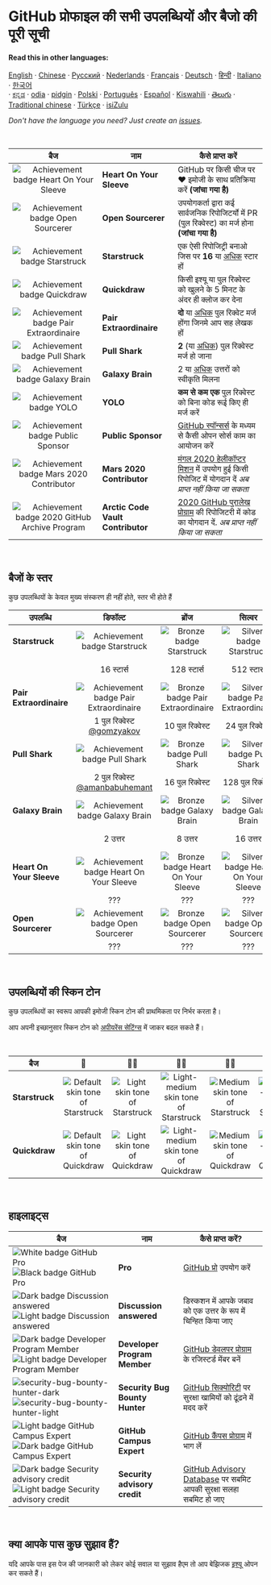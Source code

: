 # GitHub प्रोफाइल की सभी उपलब्धियों और बैजो की पूरी सूची

#### Read this in other languages:

[English](../../README.md)
&middot; [Chinese](../../lang/chinese/README.md)
&middot; [Русский](../../lang/russian/README.md)
&middot; [Nederlands](../../lang/dutch/README.md)
&middot; [Français](../../lang/french/README.md)
&middot; [Deutsch](../../lang/german/README.md)
&middot; [हिन्दी](../../lang/hindi/README.md)
&middot; [Italiano](../../lang/italian/README.md)
&middot; [한국어](lang/korean/README.md)  
&middot; [ಕನ್ನಡ](../../lang/kannada/README.md)
&middot; [odia](../../lang/odia/README.md)
&middot; [pidgin](../../lang/pidgin/README.md)
&middot; [Polski](../../lang/polish/README.md)
&middot; [Português](../../lang/portuguese/README.md)
&middot; [Español](../../lang/spanish/README.md)
&middot; [Kiswahili](../../lang/swahili/README.md)
&middot; [తెలుగు](../../lang/telugu/README.md)
&middot; [Traditional chinese](../../lang/traditional-chinese/README.md)
&middot; [Türkçe](../../lang/turkish/README.md)
&middot; [isiZulu](../../lang/zulu/README.md)

_Don't have the language you need? Just create an [issues](https://github.com/gomzyakov/achievements/issues)._

<br>

| बैज | नाम | कैसे प्राप्त करें                                                                                                                                                       |
| :---: | --- |------------------------------------------------------------------------------------------------------------------------------------------------------------------|
| ![Achievement badge Heart On Your Sleeve](https://github.githubassets.com/images/modules/profile/achievements/heart-on-your-sleeve-default.png) | **Heart On Your Sleeve** | GitHub पर किसी चीज पर ❤️ इमोजी के साथ प्रतिक्रिया करें **(जांचा गया है)**|
| ![Achievement badge Open Sourcerer](https://github.githubassets.com/images/modules/profile/achievements/open-sourcerer-default.png) | **Open Sourcerer** | उपयोगकर्ता द्वारा कई सार्वजनिक रिपोजिटर्यो में PR (पुल रिक्वेस्ट) का मर्ज होना **(जांचा गया है)**  |
| ![Achievement badge Starstruck](https://github.githubassets.com/images/modules/profile/achievements/starstruck-default.png) | **Starstruck** | एक ऐसी रिपोजिट्री बनाओ जिस पर **16** या [अधिक](#बैजों-के-स्तर) स्टार हों |
| ![Achievement badge Quickdraw](https://github.githubassets.com/images/modules/profile/achievements/quickdraw-default.png) | **Quickdraw** | किसी इश्यू या पुल रिक्वेस्ट को खुलने के 5 मिनट के अंदर ही क्लोज कर देना |
| ![Achievement badge Pair Extraordinaire](https://github.githubassets.com/images/modules/profile/achievements/pair-extraordinaire-default.png) | **Pair Extraordinaire** | **दो** या [अधिक](#बैजों-के-स्तर) पुल रिक्वेट मर्ज होंगा जिनमे आप सह लेखक हों                                                                                             |
| ![Achievement badge Pull Shark](https://github.githubassets.com/images/modules/profile/achievements/pull-shark-default.png) | **Pull Shark** | **2** (या [अधिक](#बैजों-के-स्तर)) पुल रिक्वेस्ट मर्ज हो जाना
| ![Achievement badge Galaxy Brain](https://github.githubassets.com/images/modules/profile/achievements/galaxy-brain-default.png) | **Galaxy Brain** | 2 या [अधिक](#बैजों-के-स्तर) उत्तरों को स्वीकृति मिलना                                                                                                                     |
| ![Achievement badge YOLO](https://github.githubassets.com/images/modules/profile/achievements/yolo-default.png) | **YOLO** | **कम से कम एक** पुल रिक्वेस्ट को बिना कोड रूई किए ही मर्ज करें                                                                                                       |
| ![Achievement badge Public Sponsor](https://github.githubassets.com/images/modules/profile/achievements/public-sponsor-default.png) | **Public Sponsor** | [GitHub स्पॉन्सर्स](https://github.com/sponsors) के मध्यम से कैसी ओपन सोर्स काम का आयोजन करें                                                                                  |
| ![Achievement badge Mars 2020 Contributor](https://github.githubassets.com/images/modules/profile/achievements/mars-2020-contributor-default.png) | **Mars 2020 Contributor** | [मंगल 2020 हेलीकॉप्टर मिशन](https://github.com/readme/featured/nasa-ingenuity-helicopter) में उपयोग हुई किसी रिपोजिट में योगदान दें *अब प्राप्त नहीं किया जा सकता* |
| ![Achievement badge 2020 GitHub Archive Program](https://github.githubassets.com/images/modules/profile/achievements/arctic-code-vault-contributor-default.png) | **Arctic Code Vault Contributor** | [2020 GitHub पुरालेख प्रोग्राम](https://archiveprogram.github.com/) की रिपोजिटरी में कोड का योगदान दें. *अब प्राप्त नहीं किया जा सकता*                                 |

<br>

## बैजों के स्तर

कुछ उपलब्धियों के केवल मुख्य संस्करण ही नहीं होते, स्तर भी होते हैं


| उपलब्धि | डिफॉल्ट | ब्रोंज | सिल्वर | गोल्ड |
| --- | :---: | :---: | :---: | :---: |
| **Starstruck** | ![Achievement badge Starstruck](https://github.githubassets.com/images/modules/profile/achievements/starstruck-default.png) | ![Bronze badge Starstruck](https://github.githubassets.com/images/modules/profile/achievements/starstruck-bronze.png) | ![Silver badge Starstruck](https://github.githubassets.com/images/modules/profile/achievements/starstruck-silver.png) | ![Gold badge Starstruck](https://github.githubassets.com/images/modules/profile/achievements/starstruck-gold.png) |
| | 16 स्टार्स | 128 स्टार्स | 512 स्टार्स  | 4096 स्टार्स <br>[@torvalds](https://github.com/torvalds?achievement=starstruck&tab=achievements) |
| **Pair Extraordinaire** | ![Achievement badge Pair Extraordinaire][pe-default] | ![Bronze badge Pair Extraordinaire][pe-bronze] | ![Silver badge Pair Extraordinaire][pe-silver] | ![Gold badge Pair Extraordinaire][pe-gold] |
| | 1 पुल रिक्वेस्ट <br>[@gomzyakov](https://github.com/gomzyakov?achievement=pair-extraordinaire&tab=achievements) | 10 पुल रिक्वेस्ट | 24 पुल रिक्वेस्ट | 48 पुल रिक्वेस्ट <br>[@Rongronggg9](https://github.com/Rongronggg9?achievement=pair-extraordinaire&tab=achievements) |
| **Pull Shark** | ![Achievement badge Pull Shark][ps-default] | ![Bronze badge Pull Shark][ps-bronze] | ![Silver badge Pull Shark][ps-silver] | ![Gold badge Pull Shark][ps-gold] |
| | 2 पुल रिक्वेस्ट <br>[@amanbabuhemant](https://github.com/amanbabuhemant?achievement=pull-shark&tab=achievements) | 16 पुल रिक्वेस्ट | 128 पुल रिक्वेस्ट | 1024 पुल रिक्वेस्ट <br>[@ljharb](https://github.com/ljharb?achievement=pull-shark&tab=achievements) |
| **Galaxy Brain** | ![Achievement badge Galaxy Brain][gb-default] | ![Bronze badge Galaxy Brain][gb-bronze] | ![Silver badge Galaxy Brain][gb-silver] | ![Gold badge Galaxy Brain][gb-gold] |
| | 2 उत्तर | 8 उत्तर | 16 उत्तर | 32 उत्तर <br>[@ljharb](https://github.com/ljharb?achievement=galaxy-brain&tab=achievements) |
| **Heart On Your Sleeve** | ![Achievement badge Heart On Your Sleeve](https://github.githubassets.com/images/modules/profile/achievements/heart-on-your-sleeve-default.png) | ![Bronze badge Heart On Your Sleeve](https://github.githubassets.com/images/modules/profile/achievements/heart-on-your-sleeve-bronze.png) | ![Silver badge Heart On Your Sleeve](https://github.githubassets.com/images/modules/profile/achievements/heart-on-your-sleeve-silver.png) | ![Gold badge Heart On Your Sleeve](https://github.githubassets.com/images/modules/profile/achievements/heart-on-your-sleeve-gold.png) |
| | ??? | ??? | ??? | ??? |
| **Open Sourcerer** | ![Achievement badge Open Sourcerer](https://github.githubassets.com/images/modules/profile/achievements/open-sourcerer-default.png) | ![Bronze badge Open Sourcerer](https://github.githubassets.com/images/modules/profile/achievements/open-sourcerer-bronze.png) | ![Silver badge Open Sourcerer](https://github.githubassets.com/images/modules/profile/achievements/open-sourcerer-silver.png) | ![Gold badge Open Sourcerer](https://github.githubassets.com/images/modules/profile/achievements/open-sourcerer-gold.png) |
| | ??? | ??? | ??? | ??? |


[ss-bronze]: https://github.githubassets.com/images/modules/profile/achievements/starstruck-bronze.png
[ss-silver]: https://github.githubassets.com/images/modules/profile/achievements/starstruck-silver.png
[ss-gold]: https://github.githubassets.com/images/modules/profile/achievements/starstruck-gold.png

[pe-default]: https://github.githubassets.com/images/modules/profile/achievements/pair-extraordinaire-default.png
[pe-bronze]: https://github.githubassets.com/images/modules/profile/achievements/pair-extraordinaire-bronze.png
[pe-silver]: https://github.githubassets.com/images/modules/profile/achievements/pair-extraordinaire-silver.png
[pe-gold]: https://github.githubassets.com/images/modules/profile/achievements/pair-extraordinaire-gold.png

[ps-default]: https://github.githubassets.com/images/modules/profile/achievements/pull-shark-default.png
[ps-bronze]: https://github.githubassets.com/images/modules/profile/achievements/pull-shark-bronze.png
[ps-silver]: https://github.githubassets.com/images/modules/profile/achievements/pull-shark-silver.png
[ps-gold]: https://github.githubassets.com/images/modules/profile/achievements/pull-shark-gold.png

[gb-default]: https://github.githubassets.com/images/modules/profile/achievements/galaxy-brain-default.png
[gb-bronze]: https://github.githubassets.com/images/modules/profile/achievements/galaxy-brain-bronze.png
[gb-silver]: https://github.githubassets.com/images/modules/profile/achievements/galaxy-brain-silver.png
[gb-gold]: https://github.githubassets.com/images/modules/profile/achievements/galaxy-brain-gold.png

<br>

## उपलब्धियों की स्किन टोन

कुछ उपलब्धियों का स्वरूप आपकी इमोजी स्किन टोन की प्राथमिकता पर निर्भर करता है।

आप अपनी इच्छानुसार स्किन टोन को [अपीयरेंस सेटिंग्स](https://github.com/settings/appearance) में जाकर बदल सकते हैं।

<br>

| **बैज** | 👋 | 👋🏻 | 👋🏼 | 👋🏽 | 👋🏾 | 👋🏿 |
| --- | :---: | :---: | :---: | :---: | :---: | :---: |
| **Starstruck** | ![Default skin tone of Starstruck](https://github.githubassets.com/images/modules/profile/achievements/starstruck-default.png) | ![Light skin tone of Starstruck](https://github.githubassets.com/images/modules/profile/achievements/starstruck-default--light.png) | ![Light-medium skin tone of Starstruck](https://github.githubassets.com/images/modules/profile/achievements/starstruck-default--light-medium.png) | ![Medium skin tone of Starstruck](https://github.githubassets.com/images/modules/profile/achievements/starstruck-default--medium.png) | ![Medium-dark skin tone of Starstruck](https://github.githubassets.com/images/modules/profile/achievements/starstruck-default--medium-dark.png) | ![Dark skin tone of Starstruck](https://github.githubassets.com/images/modules/profile/achievements/starstruck-default--dark.png) |
| **Quickdraw** | ![Default skin tone of Quickdraw][q-default] | ![Light skin tone of Quickdraw][q-light] | ![Light-medium skin tone of Quickdraw][q-light-medium] | ![Medium skin tone of Quickdraw][q-medium] | ![Medium-dark skin tone of Quickdraw][q-medium-dark] | ![Dark skin tone of Quickdraw][q-dark] |

[s-light]: https://github.githubassets.com/images/modules/profile/achievements/starstruck-default--light.png
[s-light-medium]: https://github.githubassets.com/images/modules/profile/achievements/starstruck-default--light-medium.png
[s-medium]: https://github.githubassets.com/images/modules/profile/achievements/starstruck-default--medium.png
[s-medium-dark]: https://github.githubassets.com/images/modules/profile/achievements/starstruck-default--medium-dark.png
[s-dark]: https://github.githubassets.com/images/modules/profile/achievements/starstruck-default--dark.png

[q-default]: https://github.githubassets.com/images/modules/profile/achievements/quickdraw-default.png
[q-light]: https://github.githubassets.com/images/modules/profile/achievements/quickdraw-default--light.png
[q-light-medium]: https://github.githubassets.com/images/modules/profile/achievements/quickdraw-default--light-medium.png
[q-medium]: https://github.githubassets.com/images/modules/profile/achievements/quickdraw-default--medium.png
[q-medium-dark]: https://github.githubassets.com/images/modules/profile/achievements/quickdraw-default--medium-dark.png
[q-dark]: https://github.githubassets.com/images/modules/profile/achievements/quickdraw-default--dark.png

<br>

## हाइलाइट्स

| बैज | नाम | कैसे प्राप्त करें? |
| --- | --- | --- |
| ![White badge GitHub Pro](https://user-images.githubusercontent.com/65187002/173065531-57dbf8b1-7eb7-4d46-81bf-f2d18c7c9112.svg#gh-dark-mode-only)![Black badge GitHub Pro](https://user-images.githubusercontent.com/65187002/173065669-d1fdb5a7-8895-43cc-8dea-72a511a37e86.svg#gh-light-mode-only) | **Pro** | [GitHub प्रो](https://docs.github.com/en/get-started/learning-about-github/githubs-products#github-pro) उपयोग करें |
| ![Dark badge Discussion answered](https://user-images.githubusercontent.com/65187002/173078083-15a75f15-b040-4a92-8d70-561a206d9fd9.svg#gh-dark-mode-only)![Light badge Discussion answered](https://user-images.githubusercontent.com/65187002/173078106-28bea542-4620-46ee-837d-defda3e44ca6.svg#gh-light-mode-only) | **Discussion answered** | डिस्कशन में आपके जबाव को एक उत्तर के रूप में चिन्हित किया जाए |
| ![Dark badge Developer Program Member](https://user-images.githubusercontent.com/65187002/173079579-3c393d22-7a13-4e7d-87b8-341fb613d52b.svg#gh-dark-mode-only)![Light badge Developer Program Member](https://user-images.githubusercontent.com/65187002/173079614-33f43a97-1cc2-4228-85e3-ef43836e17c2.svg#gh-light-mode-only) | **Developer Program Member** | [GitHub डेवलपर प्रोग्राम](https://docs.github.com/en/developers/overview/github-developer-program) के रजिस्टर्ड मेंबर बनें |
| ![security-bug-bounty-hunter-dark](https://user-images.githubusercontent.com/65187002/173081624-93e3cf1f-50b7-45a4-82b7-1954f66368b9.svg#gh-dark-mode-only)![security-bug-bounty-hunter-light](https://user-images.githubusercontent.com/65187002/173081657-e500d72c-9247-44c2-a3d3-2deff30e1ae7.svg#gh-light-mode-only) | **Security Bug Bounty Hunter** | [GitHub सिक्योरिटी](https://bounty.github.com/) पर सुरक्षा खामियों को ढूंढने में मदद करें|
| ![Light badge GitHub Campus Expert][gce-dark]![Dark badge GitHub Campus Expert][gce-light] | **GitHub Campus Expert** | [GitHub कैंपस प्रोग्राम](https://education.github.com/experts) में भाग लें|
| ![Dark badge Security advisory credit][SAC-dark]![Light badge Security advisory credit][SAC-light] | **Security advisory credit** | [GitHub Advisory Database](https://github.com/advisories) पर सबमिट आपकी सुरक्षा सलहा सबमिट हो जाए |

[gce-dark]: https://user-images.githubusercontent.com/65187002/173082819-b3625c23-bfd6-4492-b828-56ed91c45f52.svg#gh-dark-mode-only
[gce-light]: https://user-images.githubusercontent.com/65187002/173082836-08be81fe-13b7-4acf-9096-e5241d76f237.svg#gh-light-mode-only
[SAC-dark]: https://user-images.githubusercontent.com/65187002/173084051-79a0a626-1c1a-4d60-afdf-50ad001d7b21.svg#gh-dark-mode-only
[SAC-light]: https://user-images.githubusercontent.com/65187002/173084071-5f321da2-b2a9-490b-a524-1b21fa384d7e.svg#gh-light-mode-only

<br>

## क्या आपके पास कुछ सुझाव हैं?

यदि आपके पास इस पेज की जानकारी को लेकर कोई सवाल या सुझाव हैएम तो आप बेझिजक [इश्यू](https://github.com/github-profile-achievements/template/issues) ओपन कर सकते हैं।
